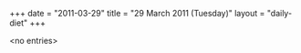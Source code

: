 +++
date = "2011-03-29"
title = "29 March 2011 (Tuesday)"
layout = "daily-diet"
+++


\<no entries\>